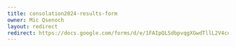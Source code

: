 ```yaml
---
title: consolation2024-results-form
owner: Mic Qsenoch
layout: redirect
redirect: https://docs.google.com/forms/d/e/1FAIpQLSdbpvqgXGwdTllL2V4cdu5AZTnCdW73mg6LHWJT0fwdqaZtyw/viewform
---
```

